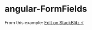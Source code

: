 # angular-FormFields

From this example:
[Edit on StackBlitz ⚡️](https://stackblitz.com/edit/angular-3p6xcn)
